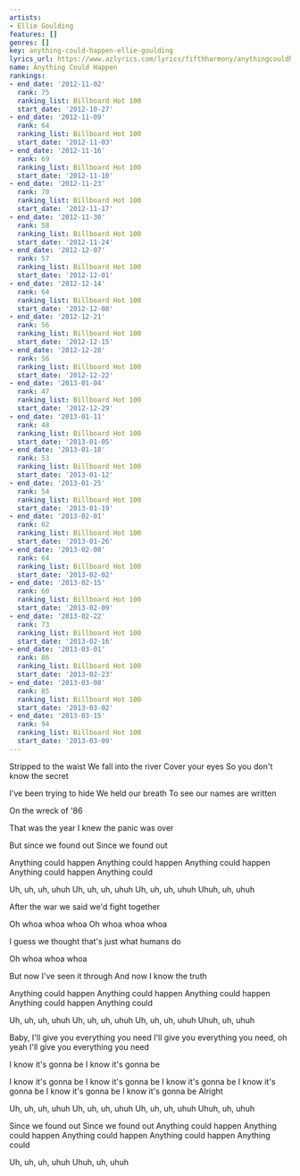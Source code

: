 ```yaml
---
artists:
- Ellie Goulding
features: []
genres: []
key: anything-could-happen-ellie-goulding
lyrics_url: https://www.azlyrics.com/lyrics/fifthharmony/anythingcouldhappen.html
name: Anything Could Happen
rankings:
- end_date: '2012-11-02'
  rank: 75
  ranking_list: Billboard Hot 100
  start_date: '2012-10-27'
- end_date: '2012-11-09'
  rank: 64
  ranking_list: Billboard Hot 100
  start_date: '2012-11-03'
- end_date: '2012-11-16'
  rank: 69
  ranking_list: Billboard Hot 100
  start_date: '2012-11-10'
- end_date: '2012-11-23'
  rank: 70
  ranking_list: Billboard Hot 100
  start_date: '2012-11-17'
- end_date: '2012-11-30'
  rank: 58
  ranking_list: Billboard Hot 100
  start_date: '2012-11-24'
- end_date: '2012-12-07'
  rank: 57
  ranking_list: Billboard Hot 100
  start_date: '2012-12-01'
- end_date: '2012-12-14'
  rank: 64
  ranking_list: Billboard Hot 100
  start_date: '2012-12-08'
- end_date: '2012-12-21'
  rank: 56
  ranking_list: Billboard Hot 100
  start_date: '2012-12-15'
- end_date: '2012-12-28'
  rank: 56
  ranking_list: Billboard Hot 100
  start_date: '2012-12-22'
- end_date: '2013-01-04'
  rank: 47
  ranking_list: Billboard Hot 100
  start_date: '2012-12-29'
- end_date: '2013-01-11'
  rank: 48
  ranking_list: Billboard Hot 100
  start_date: '2013-01-05'
- end_date: '2013-01-18'
  rank: 53
  ranking_list: Billboard Hot 100
  start_date: '2013-01-12'
- end_date: '2013-01-25'
  rank: 54
  ranking_list: Billboard Hot 100
  start_date: '2013-01-19'
- end_date: '2013-02-01'
  rank: 62
  ranking_list: Billboard Hot 100
  start_date: '2013-01-26'
- end_date: '2013-02-08'
  rank: 64
  ranking_list: Billboard Hot 100
  start_date: '2013-02-02'
- end_date: '2013-02-15'
  rank: 60
  ranking_list: Billboard Hot 100
  start_date: '2013-02-09'
- end_date: '2013-02-22'
  rank: 73
  ranking_list: Billboard Hot 100
  start_date: '2013-02-16'
- end_date: '2013-03-01'
  rank: 86
  ranking_list: Billboard Hot 100
  start_date: '2013-02-23'
- end_date: '2013-03-08'
  rank: 85
  ranking_list: Billboard Hot 100
  start_date: '2013-03-02'
- end_date: '2013-03-15'
  rank: 94
  ranking_list: Billboard Hot 100
  start_date: '2013-03-09'
---
```



Stripped to the waist
We fall into the river
Cover your eyes
So you don't know the secret


I've been trying to hide
We held our breath
To see our names are written


On the wreck of '86


That was the year
I knew the panic was over


But since we found out
Since we found out


Anything could happen
Anything could happen
Anything could happen
Anything could happen
Anything could

Uh, uh, uh, uhuh
Uh, uh, uh, uhuh
Uh, uh, uh, uhuh
Uhuh, uh, uhuh


After the war we said we'd fight together


Oh whoa whoa whoa
Oh whoa whoa whoa


I guess we thought that's just what humans do


Oh whoa whoa whoa


But now I've seen it through
And now I know the truth


Anything could happen
Anything could happen
Anything could happen
Anything could happen
Anything could

Uh, uh, uh, uhuh
Uh, uh, uh, uhuh
Uh, uh, uh, uhuh
Uhuh, uh, uhuh


Baby, I'll give you everything you need
I'll give you everything you need, oh yeah
I'll give you everything you need


I know it's gonna be
I know it's gonna be


I know it's gonna be
I know it's gonna be
I know it's gonna be
I know it's gonna be
I know it's gonna be
I know it's gonna be
Alright

Uh, uh, uh, uhuh
Uh, uh, uh, uhuh
Uh, uh, uh, uhuh
Uhuh, uh, uhuh

Since we found out
Since we found out
Anything could happen
Anything could happen
Anything could happen
Anything could happen
Anything could

Uh, uh, uh, uhuh
Uhuh, uh, uhuh



